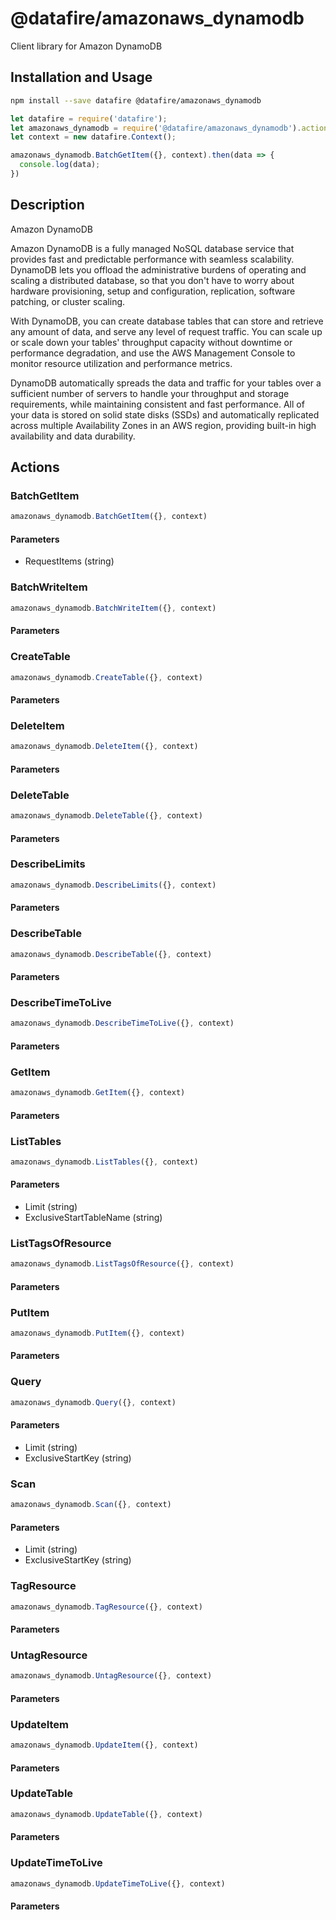 # @datafire/amazonaws_dynamodb

Client library for Amazon DynamoDB

## Installation and Usage
```bash
npm install --save datafire @datafire/amazonaws_dynamodb
```

```js
let datafire = require('datafire');
let amazonaws_dynamodb = require('@datafire/amazonaws_dynamodb').actions;
let context = new datafire.Context();

amazonaws_dynamodb.BatchGetItem({}, context).then(data => {
  console.log(data);
})
```

## Description
<fullname>Amazon DynamoDB</fullname> <p>Amazon DynamoDB is a fully managed NoSQL database service that provides fast and predictable performance with seamless scalability. DynamoDB lets you offload the administrative burdens of operating and scaling a distributed database, so that you don't have to worry about hardware provisioning, setup and configuration, replication, software patching, or cluster scaling.</p> <p>With DynamoDB, you can create database tables that can store and retrieve any amount of data, and serve any level of request traffic. You can scale up or scale down your tables' throughput capacity without downtime or performance degradation, and use the AWS Management Console to monitor resource utilization and performance metrics.</p> <p>DynamoDB automatically spreads the data and traffic for your tables over a sufficient number of servers to handle your throughput and storage requirements, while maintaining consistent and fast performance. All of your data is stored on solid state disks (SSDs) and automatically replicated across multiple Availability Zones in an AWS region, providing built-in high availability and data durability. </p>

## Actions
### BatchGetItem



```js
amazonaws_dynamodb.BatchGetItem({}, context)
```

#### Parameters
* RequestItems (string)

### BatchWriteItem



```js
amazonaws_dynamodb.BatchWriteItem({}, context)
```

#### Parameters

### CreateTable



```js
amazonaws_dynamodb.CreateTable({}, context)
```

#### Parameters

### DeleteItem



```js
amazonaws_dynamodb.DeleteItem({}, context)
```

#### Parameters

### DeleteTable



```js
amazonaws_dynamodb.DeleteTable({}, context)
```

#### Parameters

### DescribeLimits



```js
amazonaws_dynamodb.DescribeLimits({}, context)
```

#### Parameters

### DescribeTable



```js
amazonaws_dynamodb.DescribeTable({}, context)
```

#### Parameters

### DescribeTimeToLive



```js
amazonaws_dynamodb.DescribeTimeToLive({}, context)
```

#### Parameters

### GetItem



```js
amazonaws_dynamodb.GetItem({}, context)
```

#### Parameters

### ListTables



```js
amazonaws_dynamodb.ListTables({}, context)
```

#### Parameters
* Limit (string)
* ExclusiveStartTableName (string)

### ListTagsOfResource



```js
amazonaws_dynamodb.ListTagsOfResource({}, context)
```

#### Parameters

### PutItem



```js
amazonaws_dynamodb.PutItem({}, context)
```

#### Parameters

### Query



```js
amazonaws_dynamodb.Query({}, context)
```

#### Parameters
* Limit (string)
* ExclusiveStartKey (string)

### Scan



```js
amazonaws_dynamodb.Scan({}, context)
```

#### Parameters
* Limit (string)
* ExclusiveStartKey (string)

### TagResource



```js
amazonaws_dynamodb.TagResource({}, context)
```

#### Parameters

### UntagResource



```js
amazonaws_dynamodb.UntagResource({}, context)
```

#### Parameters

### UpdateItem



```js
amazonaws_dynamodb.UpdateItem({}, context)
```

#### Parameters

### UpdateTable



```js
amazonaws_dynamodb.UpdateTable({}, context)
```

#### Parameters

### UpdateTimeToLive



```js
amazonaws_dynamodb.UpdateTimeToLive({}, context)
```

#### Parameters

